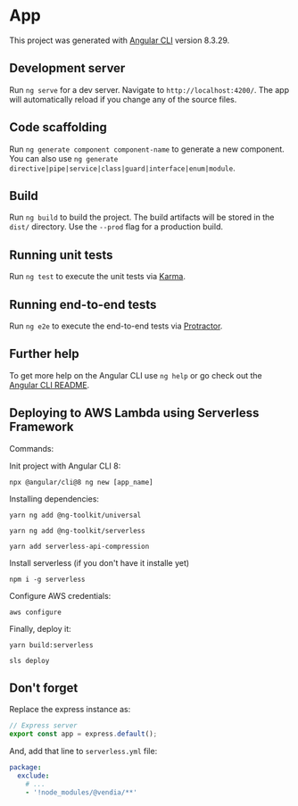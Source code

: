 # App

This project was generated with [Angular CLI](https://github.com/angular/angular-cli) version 8.3.29.

## Development server

Run `ng serve` for a dev server. Navigate to `http://localhost:4200/`. The app will automatically reload if you change any of the source files.

## Code scaffolding

Run `ng generate component component-name` to generate a new component. You can also use `ng generate directive|pipe|service|class|guard|interface|enum|module`.

## Build

Run `ng build` to build the project. The build artifacts will be stored in the `dist/` directory. Use the `--prod` flag for a production build.

## Running unit tests

Run `ng test` to execute the unit tests via [Karma](https://karma-runner.github.io).

## Running end-to-end tests

Run `ng e2e` to execute the end-to-end tests via [Protractor](http://www.protractortest.org/).

## Further help

To get more help on the Angular CLI use `ng help` or go check out the [Angular CLI README](https://github.com/angular/angular-cli/blob/master/README.md).

## Deploying to AWS Lambda using Serverless Framework

Commands:

Init project with Angular CLI 8:

```shell
npx @angular/cli@8 ng new [app_name]
```

Installing dependencies:


```shell
yarn ng add @ng-toolkit/universal

yarn ng add @ng-toolkit/serverless

yarn add serverless-api-compression
```

Install serverless (if you don't have it installe yet)

```shell
npm i -g serverless
```

Configure AWS credentials:

```shell
aws configure
```

Finally, deploy it:

```shell
yarn build:serverless

sls deploy
```
## Don't forget 

Replace the express instance as:

```typescript
// Express server
export const app = express.default();
```

And, add that line to `serverless.yml` file:

```yml
package:
  exclude:
    # ...
    - '!node_modules/@vendia/**'
```